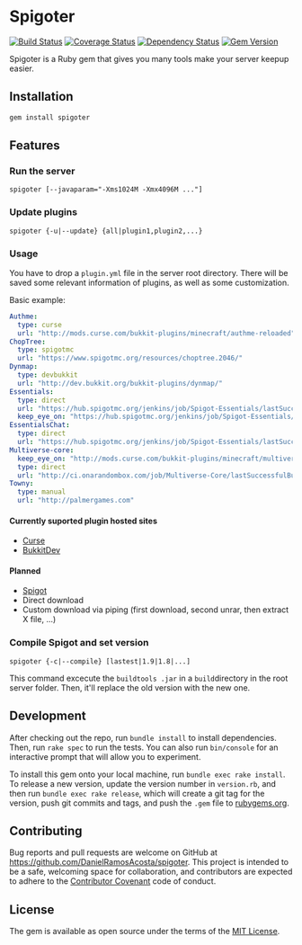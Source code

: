 # Spigoter

[![Build Status](https://travis-ci.org/DanielRamosAcosta/spigoter.svg?branch=master)](https://travis-ci.org/DanielRamosAcosta/spigoter) [![Coverage Status](https://coveralls.io/repos/github/DanielRamosAcosta/spigoter/badge.svg?branch=master)](https://coveralls.io/github/DanielRamosAcosta/spigoter?branch=master) [![Dependency Status](https://gemnasium.com/DanielRamosAcosta/spigoter.svg)](https://gemnasium.com/DanielRamosAcosta/spigoter) [![Gem Version](https://badge.fury.io/rb/spigoter.svg)](https://badge.fury.io/rb/spigoter)


Spigoter is a Ruby gem that gives you many tools make your server keepup easier.

## Installation

```ruby
gem install spigoter
```

## Features

### Run the server
    spigoter [--javaparam="-Xms1024M -Xmx4096M ..."]

### Update plugins
    spigoter {-u|--update} {all|plugin1,plugin2,...}

### Usage
You have to drop a `plugin.yml` file in the server root directory. There will be saved some relevant information of plugins, as well as some customization.

Basic example:

```yml
Authme:
  type: curse
  url: "http://mods.curse.com/bukkit-plugins/minecraft/authme-reloaded"
ChopTree:
  type: spigotmc
  url: "https://www.spigotmc.org/resources/choptree.2046/"
Dynmap:
  type: devbukkit
  url: "http://dev.bukkit.org/bukkit-plugins/dynmap/"
Essentials:
  type: direct
  url: "https://hub.spigotmc.org/jenkins/job/Spigot-Essentials/lastSuccessfulBuild/artifact/Essentials/target/Essentials-2.x-SNAPSHOT.jar"
  keep_eye_on: "https://hub.spigotmc.org/jenkins/job/Spigot-Essentials/"
EssentialsChat:
  type: direct
  url: "https://hub.spigotmc.org/jenkins/job/Spigot-Essentials/lastSuccessfulBuild/artifact/EssentialsChat/target/EssentialsChat-2.x-SNAPSHOT.jar"
Multiverse-core:
  keep_eye_on: "http://mods.curse.com/bukkit-plugins/minecraft/multiverse-core"
  type: direct
  url: "http://ci.onarandombox.com/job/Multiverse-Core/lastSuccessfulBuild/artifact/target/Multiverse-Core-2.5.jar"
Towny:
  type: manual
  url: "http://palmergames.com"
```

#### Currently suported plugin hosted sites
* [Curse](http://mods.curse.com/bukkit-plugins/minecraft)
* [BukkitDev](http://dev.bukkit.org/)

#### Planned
* [Spigot](https://www.spigotmc.org/)
* Direct download
* Custom download via piping (first download, second unrar, then extract X file, ...)

### Compile Spigot and set version
    spigoter {-c|--compile} [lastest|1.9|1.8|...]

This command excecute the `buildtools .jar` in a `build`directory in the root server folder. Then, it'll replace the old version with the new one.

## Development

After checking out the repo, run `bundle install` to install dependencies. Then, run `rake spec` to run the tests. You can also run `bin/console` for an interactive prompt that will allow you to experiment.

To install this gem onto your local machine, run `bundle exec rake install`. To release a new version, update the version number in `version.rb`, and then run `bundle exec rake release`, which will create a git tag for the version, push git commits and tags, and push the `.gem` file to [rubygems.org](https://rubygems.org).

## Contributing

Bug reports and pull requests are welcome on GitHub at https://github.com/DanielRamosAcosta/spigoter. This project is intended to be a safe, welcoming space for collaboration, and contributors are expected to adhere to the [Contributor Covenant](http://contributor-covenant.org) code of conduct.


## License

The gem is available as open source under the terms of the [MIT License](http://opensource.org/licenses/MIT).

